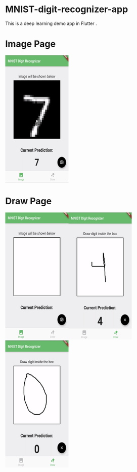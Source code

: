 # MNIST-digit-recognizer-app
This is a deep learning demo app in Flutter .
# Image Page

<img src="https://github.com/richakbee/MNIST-digit-recognizer-app/blob/master/screenshotImagePage2.png" width="200" height="400" />

# Draw Page

<img src="https://github.com/richakbee/MNIST-digit-recognizer-app/blob/master/screenshotsImagePage.png" width="200" height="400" /><img src="https://github.com/richakbee/MNIST-digit-recognizer-app/blob/master/screenshotDrawPage.png" width="200" height="400" />  <img src="https://github.com/richakbee/MNIST-digit-recognizer-app/blob/master/screenshotsImagePage2.png" width="200" height="400" />




